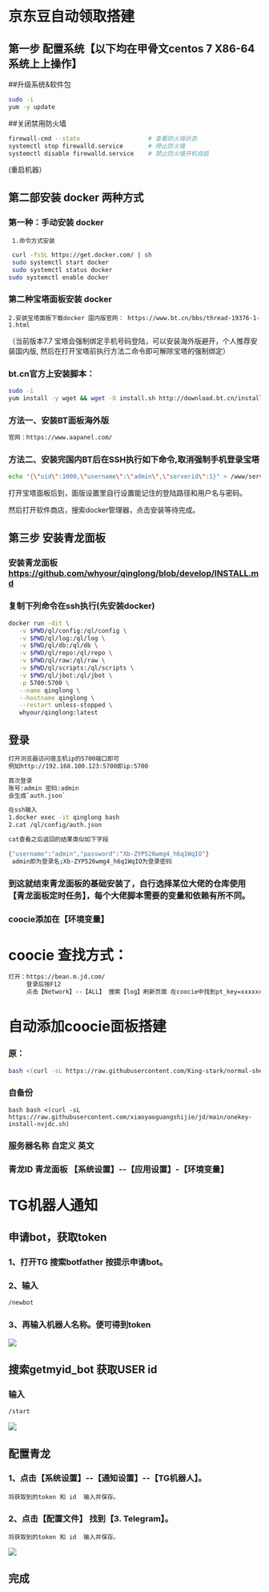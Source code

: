 # 京东豆自动领取搭建
## 第一步 配置系统【以下均在甲骨文centos 7 X86-64系统上上操作】
  
##升级系统&软件包
```bash
sudo -i
yum -y update
```
##关闭禁用防火墙
```bash
firewall-cmd --state                   # 查看防火墙状态
systemctl stop firewalld.service       # 停止防火墙
systemctl disable firewalld.service    # 禁止防火墙开机自启
```
(重启机器）
##   第二部安装  docker 两种方式
     
###     第一种：手动安装   docker
     1.命令方式安装
```bash     
 curl -fsSL https://get.docker.com/ | sh
 sudo systemctl start docker
 sudo systemctl status docker
sudo systemctl enable docker
```
### 第二种宝塔面板安装   docker
    2.安装宝塔面板下载docker 国内版官网： https://www.bt.cn/bbs/thread-19376-1-1.html
（当前版本7.7  宝塔会强制绑定手机号码登陆，可以安装海外版避开，个人推荐安装国内版, 然后在打开宝塔前执行方法二命令即可解除宝塔的强制绑定）
### bt.cn官方上安装脚本：
```bash
sudo -i
yum install -y wget && wget -O install.sh http://download.bt.cn/install/install_6.0.sh && sh install.sh
```
### 方法一、安装BT面板海外版
```bash
官网：https://www.aapanel.com/
```
### 方法二、安装完国内BT后在SSH执行如下命令,取消强制手机登录宝塔
```bash
echo "{\"uid\":1000,\"username\":\"admin\",\"serverid\":1}" > /www/server/panel/data/userInfo.json
```

打开宝塔面板后到，面版设置里自行设置能记住的登陆路径和用户名与密码。

然后打开软件商店，搜索docker管理器，点击安装等待完成。

## 第三步 安装青龙面板
### 安装青龙面板 https://github.com/whyour/qinglong/blob/develop/INSTALL.md

### 复制下列命令在ssh执行(先安装docker)
```bash
docker run -dit \
   -v $PWD/ql/config:/ql/config \
   -v $PWD/ql/log:/ql/log \
   -v $PWD/ql/db:/ql/db \
   -v $PWD/ql/repo:/ql/repo \
   -v $PWD/ql/raw:/ql/raw \
   -v $PWD/ql/scripts:/ql/scripts \
   -v $PWD/ql/jbot:/ql/jbot \
   -p 5700:5700 \
   --name qinglong \
   --hostname qinglong \
   --restart unless-stopped \
   whyour/qinglong:latest
 ```  
##   登录
```bash
打开浏览器访问宿主机ip的5700端口即可
例如http://192.168.100.123:5700即ip:5700

首次登录
账号:admin 密码:admin
会生成`auth.json`

在ssh输入 
1.docker exec -it qinglong bash
2.cat /ql/config/auth.json

cat查看之后返回的结果类似如下字段

{"username":"admin","password":"Xb-ZYP526wmg4_h6q1WqIO"}
 admin即为登录名;Xb-ZYP526wmg4_h6q1WqIO为登录密码
 ```

### 到这就结束青龙面板的基础安装了，自行选择某位大佬的仓库使用【青龙面板定时任务】，每个大佬脚本需要的变量和依赖有所不同。
###     coocie添加在【环境变量】
# coocie 查找方式：
```bash
打开：https://bean.m.jd.com/  
     登录后按F12
     点击【Network】--【ALL】 搜索【log】刷新页面 在coocie中找到pt_key=xxxxxxxxxxxxxxx;pt_pin=xxxxxxxxx
 ```
     
# 自动添加coocie面板搭建
###  原：
```bash
bash <(curl -sL https://raw.githubusercontent.com/King-stark/normal-shell/main/onekey-install-nvjdc.sh)
```
###  自备份 
```bash bash <(curl -sL https://raw.githubusercontent.com/xiaoyaoguangshijie/jd/main/onekey-install-nvjdc.sh) ```
###  服务器名称 自定义 英文
###  青龙ID   青龙面板 【系统设置】--【应用设置】-【环境变量】
    
# TG机器人通知
## 申请bot，获取token 

### 1、打开TG 搜索botfather 按提示申请bot。
### 2、输入
 ```bash
 /newbot
```
### 3、再输入机器人名称。便可得到token 

<img src="https://raw.githubusercontent.com/xiaoyaoguangshijie/jd/main/img/token.png">

## 搜索getmyid_bot 获取USER id
###  输入 
```bash
/start
```

<img src="img/Untitled.png"> 

## 配置青龙
 
### 1、点击【系统设置】--【通知设置】--【TG机器人】。
    
    将获取到的token 和 id  输入并保存。
    
### 2、点击【配置文件】  找到【3. Telegram】。
    
    将获取到的token 和 id  输入并保存。
    
<img src="https://raw.githubusercontent.com/xiaoyaoguangshijie/jd/main/img/%E9%85%8D%E7%BD%AE.png">

## 完成    
 
 
 
 
